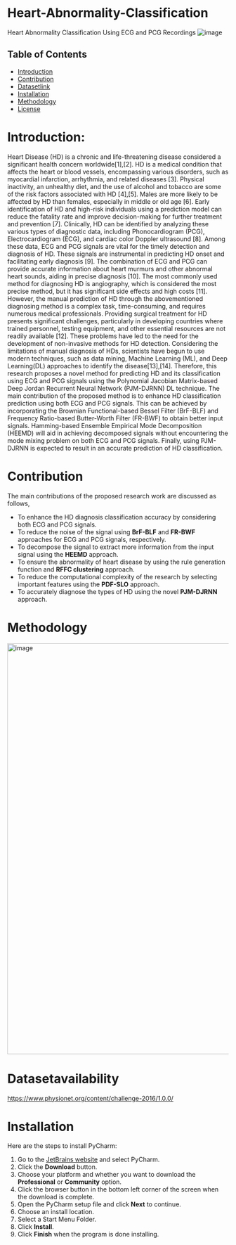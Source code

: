 # Heart-Abnormality-Classification
Heart Abnormality Classification Using ECG and PCG Recordings 
![image](https://github.com/user-attachments/assets/fac75b7e-98f8-4e56-8a5c-08735a7f06bb)

## Table of Contents

- [Introduction](#introduction)
- [Contribution](#contribution)
- [Datasetlink](#Datasetavailability)
- [Installation](#installation)
- [Methodology](#Methodology)
- [License](#license)

# Introduction:                                                                                                                                                              
Heart Disease (HD) is a chronic and life-threatening disease considered a significant health concern worldwide[1],[2]. HD is a medical condition that affects the heart or blood vessels, encompassing various disorders, such as myocardial infarction, arrhythmia, and related diseases [3]. Physical inactivity, an unhealthy diet, and the use of alcohol and tobacco are some of the risk factors associated with HD [4],[5]. Males are more likely to be affected by HD than females, especially in middle or old age [6]. Early identification of HD and high-risk individuals using a prediction model can reduce the fatality rate and improve decision-making for further treatment and prevention [7]. Clinically, HD can be identified by analyzing these various types of diagnostic data, including Phonocardiogram (PCG), Electrocardiogram (ECG), and cardiac color Doppler ultrasound [8]. Among these data, ECG and PCG signals are vital for the timely detection and diagnosis of HD. These signals are instrumental in predicting HD onset and facilitating early diagnosis [9]. The combination of ECG and PCG can provide accurate information about heart murmurs and other abnormal heart sounds, aiding in precise diagnosis [10]. The most commonly used method for diagnosing HD is angiography, which is considered the most precise method, but it has significant side effects and high costs [11]. However, the manual prediction of HD through the abovementioned diagnosing method is a complex task, time-consuming, and requires numerous medical professionals. Providing surgical treatment for HD presents significant challenges, particularly in developing countries where trained personnel, testing equipment, and other essential resources are not readily available [12]. These problems have led to the need for the development of non-invasive methods for HD detection. Considering the limitations of manual diagnosis of HDs, scientists have begun to use modern techniques, such as data mining, Machine Learning (ML), and Deep Learning(DL) approaches to identify the disease[13],[14]. Therefore, this research proposes a novel method for predicting HD and its classification using ECG and PCG signals using the Polynomial Jacobian Matrix-based Deep Jordan Recurrent Neural Network (PJM-DJRNN) DL technique. The main contribution of the proposed method is to enhance HD classification prediction using both ECG and PCG signals. This can be achieved by incorporating the Brownian Functional-based Bessel Filter (BrF-BLF) and Frequency Ratio-based Butter-Worth Filter (FR-BWF) to obtain better input signals. Hamming-based Ensemble Empirical Mode Decomposition (HEEMD) will aid in achieving decomposed signals without encountering the mode mixing problem on both ECG and PCG signals. Finally, using PJM-DJRNN is expected to result in an accurate prediction of HD classification. 
# Contribution 
The main contributions of the proposed research work are discussed as follows,

- To enhance the HD diagnosis classification accuracy by considering both ECG and PCG signals.  
- To reduce the noise of the signal using **BrF-BLF** and **FR-BWF** approaches for ECG and PCG signals, respectively.  
- To decompose the signal to extract more information from the input signal using the **HEEMD** approach.  
- To ensure the abnormality of heart disease by using the rule generation function and **RFFC clustering** approach.  
- To reduce the computational complexity of the research by selecting important features using the **PDF-SLO** approach.  
- To accurately diagnose the types of HD using the novel **PJM-DJRNN** approach.


# Methodology

<img width="935" alt="image" src="https://github.com/user-attachments/assets/24c5dce4-68f7-4496-9472-5dee5e283847" />


# Datasetavailability

https://www.physionet.org/content/challenge-2016/1.0.0/



  
# Installation
Here are the steps to install PyCharm:  

1. Go to the [JetBrains website](https://www.jetbrains.com/pycharm/) and select PyCharm.  
2. Click the **Download** button.  
3. Choose your platform and whether you want to download the **Professional** or **Community** option.  
4. Click the browser button in the bottom left corner of the screen when the download is complete.  
5. Open the PyCharm setup file and click **Next** to continue.  
6. Choose an install location.  
7. Select a Start Menu Folder.  
8. Click **Install**.  
9. Click **Finish** when the program is done installing.  



